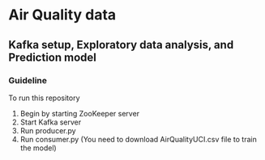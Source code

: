 # Air Quality data
## Kafka setup, Exploratory data analysis, and Prediction model
### Guideline
To run this repository
1. Begin by starting ZooKeeper server
2. Start Kafka server
3. Run producer.py
4. Run consumer.py (You need to download AirQualityUCI.csv file to train the model)
